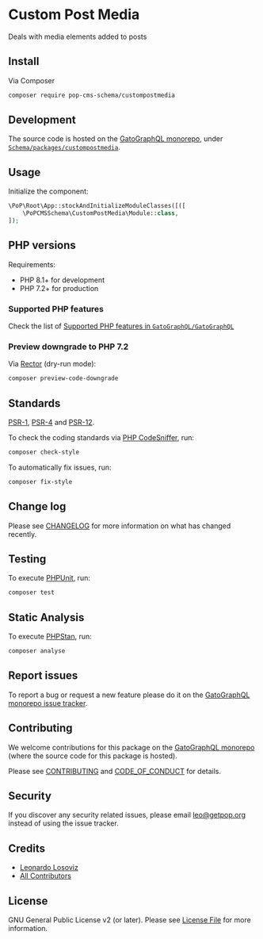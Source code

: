 # Custom Post Media

<!--
[![Build Status][ico-travis]][link-travis]
[![Quality Score][ico-code-quality]][link-code-quality]
[![Software License][ico-license]](LICENSE.md)
[![Latest Version on Packagist][ico-version]][link-packagist]
[![Coverage Status][ico-scrutinizer]][link-scrutinizer]
[![Total Downloads][ico-downloads]][link-downloads]
-->

Deals with media elements added to posts

## Install

Via Composer

``` bash
composer require pop-cms-schema/custompostmedia
```

## Development

The source code is hosted on the [GatoGraphQL monorepo](https://github.com/GatoGraphQL/GatoGraphQL), under [`Schema/packages/custompostmedia`](https://github.com/GatoGraphQL/GatoGraphQL/tree/master/layers/Schema/packages/custompostmedia).

## Usage

Initialize the component:

``` php
\PoP\Root\App::stockAndInitializeModuleClasses([([
    \PoPCMSSchema\CustomPostMedia\Module::class,
]);
```

## PHP versions

Requirements:

- PHP 8.1+ for development
- PHP 7.2+ for production

### Supported PHP features

Check the list of [Supported PHP features in `GatoGraphQL/GatoGraphQL`](https://github.com/GatoGraphQL/GatoGraphQL/blob/master/docs/supported-php-features.md)

### Preview downgrade to PHP 7.2

Via [Rector](https://github.com/rectorphp/rector) (dry-run mode):

```bash
composer preview-code-downgrade
```

## Standards

[PSR-1](https://www.php-fig.org/psr/psr-1), [PSR-4](https://www.php-fig.org/psr/psr-4) and [PSR-12](https://www.php-fig.org/psr/psr-12).

To check the coding standards via [PHP CodeSniffer](https://github.com/squizlabs/PHP_CodeSniffer), run:

``` bash
composer check-style
```

To automatically fix issues, run:

``` bash
composer fix-style
```

## Change log

Please see [CHANGELOG](CHANGELOG.md) for more information on what has changed recently.

## Testing

To execute [PHPUnit](https://phpunit.de/), run:

``` bash
composer test
```

## Static Analysis

To execute [PHPStan](https://github.com/phpstan/phpstan), run:

``` bash
composer analyse
```

## Report issues

To report a bug or request a new feature please do it on the [GatoGraphQL monorepo issue tracker](https://github.com/GatoGraphQL/GatoGraphQL/issues).

## Contributing

We welcome contributions for this package on the [GatoGraphQL monorepo](https://github.com/GatoGraphQL/GatoGraphQL) (where the source code for this package is hosted).

Please see [CONTRIBUTING](CONTRIBUTING.md) and [CODE_OF_CONDUCT](CODE_OF_CONDUCT.md) for details.

## Security

If you discover any security related issues, please email leo@getpop.org instead of using the issue tracker.

## Credits

- [Leonardo Losoviz][link-author]
- [All Contributors][link-contributors]

## License

GNU General Public License v2 (or later). Please see [License File](LICENSE.md) for more information.

[ico-version]: https://img.shields.io/packagist/v/pop-cms-schema/custompostmedia.svg?style=flat-square
[ico-license]: https://img.shields.io/badge/license-GPLv2-brightgreen.svg?style=flat-square
[ico-travis]: https://img.shields.io/travis/pop-cms-schema/custompostmedia/master.svg?style=flat-square
[ico-scrutinizer]: https://img.shields.io/scrutinizer/coverage/g/pop-cms-schema/custompostmedia.svg?style=flat-square
[ico-code-quality]: https://img.shields.io/scrutinizer/g/pop-cms-schema/custompostmedia.svg?style=flat-square
[ico-downloads]: https://img.shields.io/packagist/dt/pop-cms-schema/custompostmedia.svg?style=flat-square

[link-packagist]: https://packagist.org/packages/pop-cms-schema/custompostmedia
[link-travis]: https://travis-ci.org/pop-cms-schema/custompostmedia
[link-scrutinizer]: https://scrutinizer-ci.com/g/pop-cms-schema/custompostmedia/code-structure
[link-code-quality]: https://scrutinizer-ci.com/g/pop-cms-schema/custompostmedia
[link-downloads]: https://packagist.org/packages/pop-cms-schema/custompostmedia
[link-author]: https://github.com/leoloso
[link-contributors]: ../../../../../../contributors
